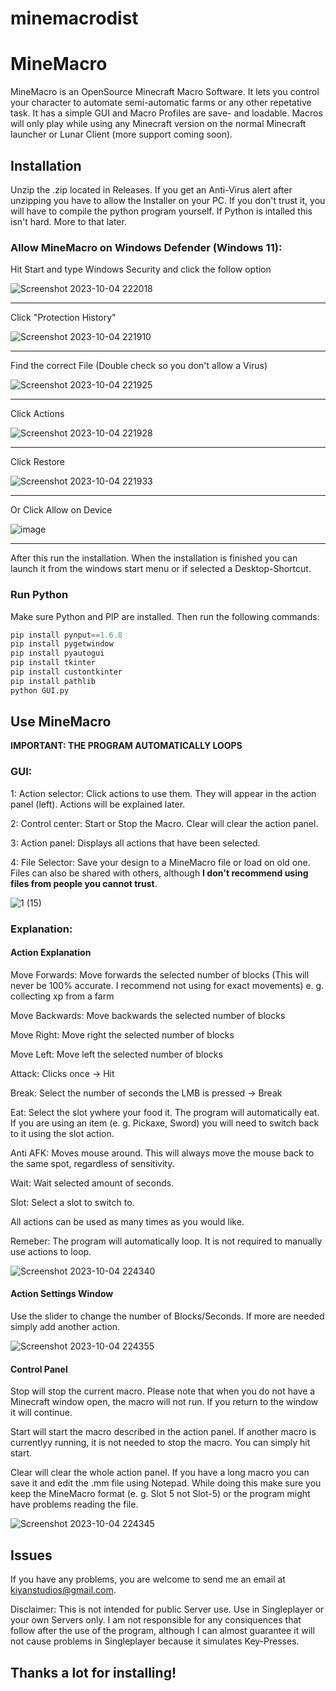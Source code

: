# minemacrodist

# MineMacro

MineMacro is an OpenSource Minecraft Macro Software. It lets you control your character to automate semi-automatic farms or any other repetative task. It has a simple GUI and Macro Profiles are save- and loadable. Macros will only play while using any Minecraft version on the normal Minecraft launcher or Lunar Client (more support coming soon).


## Installation

Unzip the .zip located in Releases. If you get an Anti-Virus alert after unzipping you have to allow the Installer on your PC. If you don't trust it, you will have to compile the python program yourself. If Python is intalled this isn't hard. More to that later.


### Allow MineMacro on Windows Defender (Windows 11):

Hit Start and type Windows Security and click the follow option

![Screenshot 2023-10-04 222018](https://github.com/NightCraftHD/minemacrodist/assets/66378341/1cde08e1-e85a-4ead-9ea5-12bf6301a58d)

---------------------------------------------------------------------------------------------------------------------

Click "Protection History"

![Screenshot 2023-10-04 221910](https://github.com/NightCraftHD/minemacrodist/assets/66378341/86cab4b0-b0a0-4adc-baae-9fe7bfdf5097)

---------------------------------------------------------------------------------------------------------------------

Find the correct File (Double check so you don't allow a Virus)

![Screenshot 2023-10-04 221925](https://github.com/NightCraftHD/minemacrodist/assets/66378341/80b0c8f4-8de0-4974-bd1f-1c81e612a4b3)

---------------------------------------------------------------------------------------------------------------------

Click Actions

![Screenshot 2023-10-04 221928](https://github.com/NightCraftHD/minemacrodist/assets/66378341/bc42b356-eeca-4f88-a442-5f6d438e87d6)

---------------------------------------------------------------------------------------------------------------------

Click Restore

![Screenshot 2023-10-04 221933](https://github.com/NightCraftHD/minemacrodist/assets/66378341/490a1f61-9ac2-45ef-b3fa-3bcc6918ce4c)

---------------------------------------------------------------------------------------------------------------------

Or Click Allow on Device

![image](https://github.com/NightCraftHD/minemacrodist/assets/66378341/24398c9f-041e-4703-a67e-9d04049e5c38)

---------------------------------------------------------------------------------------------------------------------

After this run the installation. When the installation is finished you can launch it from the windows start menu or if selected a Desktop-Shortcut.


### Run Python

Make sure Python and PIP are installed. Then run the following commands:

```python
pip install pynput==1.6.8
pip install pygetwindow
pip install pyautogui
pip install tkinter
pip install custontkinter
pip install pathlib
python GUI.py
```


## Use MineMacro
**IMPORTANT: THE PROGRAM AUTOMATICALLY LOOPS**


### GUI:

1: Action selector: Click actions to use them. They will appear in the action panel (left). Actions will be explained later.

2: Control center: Start or Stop the Macro. Clear will clear the action panel.

3: Action panel: Displays all actions that have been selected. 

4: File Selector: Save your design to a MineMacro file or load on old one. Files can also be shared with others, although **I don't recommend using files from people you cannot trust**.

![1 (15)](https://github.com/NightCraftHD/minemacrodist/assets/66378341/d35cd136-d532-47d8-af1a-b69d59a7d2fc)

### Explanation:

#### Action Explanation

Move Forwards: Move forwards the selected number of blocks (This will never be 100% accurate. I recommend not using for exact movements) e. g. collecting xp from a farm

Move Backwards: Move backwards the selected number of blocks

Move Right: Move right the selected number of blocks

Move Left: Move left the selected number of blocks

Attack: Clicks once -> Hit

Break: Select the number of seconds the LMB is pressed -> Break

Eat: Select the slot ywhere your food it. The program will automatically eat. If you are using an item (e. g. Pickaxe, Sword) you will need to switch back to it using the slot action.

Anti AFK: Moves mouse around. This will always move the mouse back to the same spot, regardless of sensitivity.

Wait: Wait selected amount of seconds.

Slot: Select a slot to switch to.

All actions can be used as many times as you would like.

Remeber: The program will automatically loop. It is not required to manually use actions to loop.

![Screenshot 2023-10-04 224340](https://github.com/NightCraftHD/minemacrodist/assets/66378341/ecda55c6-2fba-4235-bb08-5fd580c2aae3)


#### Action Settings Window

Use the slider to change the number of Blocks/Seconds. If more are needed simply add another action.

![Screenshot 2023-10-04 224355](https://github.com/NightCraftHD/minemacrodist/assets/66378341/46c6d5d4-2200-46f4-98b2-0fe8c5ddbf89)


#### Control Panel

Stop will stop the current macro. Please note that when you do not have a Minecraft window open, the macro will not run. If you return to the window it will continue.

Start will start the macro described in the action panel. If another macro is currentlyy running, it is not needed to stop the macro. You can simply hit start.

Clear will clear the whole action panel. If you have a long macro you can save it and edit the .mm file using Notepad. While doing this make sure you keep the MineMacro format (e. g. Slot 5 not Slot-5) or the program might have problems reading the file.

![Screenshot 2023-10-04 224345](https://github.com/NightCraftHD/minemacrodist/assets/66378341/56bcb519-520d-42a5-b288-f563310f5a80)



## Issues

If you have any problems, you are welcome to send me an email at kiyanstudios@gmail.com.

Disclaimer: This is not intended for public Server use. Use in Singleplayer or your own Servers only. I am not responsible for any consiquences that follow after the use of the program, although I can almost guarantee it will not cause problems in Singleplayer because it simulates Key-Presses. 

## Thanks a lot for installing!

